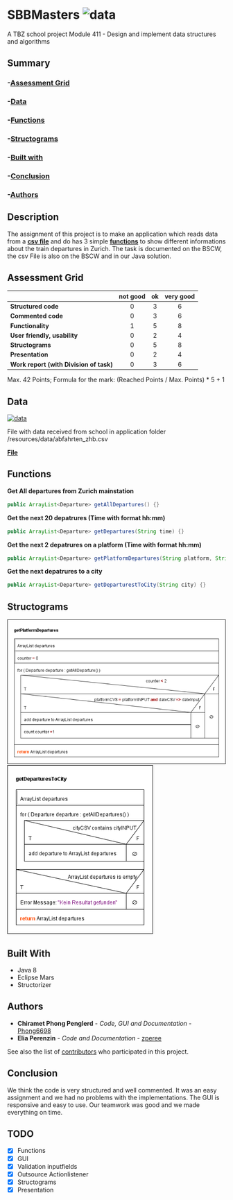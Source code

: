 # SBBMasters ![data](https://img.shields.io/badge/Status-development-orange.svg)

A TBZ school project
Module 411 - Design and implement data structures and algorithms 


## Summary

### -[Assessment Grid](#assessment-grid)
### -[Data](#data)
### -[Functions](#functions)
### -[Structograms](#structograms)
### -[Built with](#built-with)
### -[Conclusion](#conclusion)
### -[Authors](#authors)


## Description

The assignment of this project is to make an application which reads data from a **[csv file](#data)** and do has 3 simple **[functions](#functions)** to show different informations about the train departures in Zurich. The task is documented on the BSCW, the csv File is also on the BSCW and in our Java solution. 


## Assessment Grid

|                                       |not good |ok       |very good|
| ------------------------------------- | :-----: | :-----: | :-----: |
|**Structured code**                    |0        |3        |6        |
|**Commented code**                     |0        |3        |6        |
|**Functionality**                      |1        |5        |8        |
|**User friendly, usability**           |0        |2        |4        |
|**Structograms**                       |0        |5        |8        |
|**Presentation**                       |0        |2        |4        |
|**Work report (with Division of task)**|0        |3        |6        |

Max. 42 Points; Formula for the mark: (Reached Points / Max. Points) * 5 + 1


## Data 
[![data](https://img.shields.io/badge/data-abfahrten__zhb.csv-green.svg)](/resources/data/abfahrten_zhb.csv)

File with data received from school in application folder /resources/data/abfahrten_zhb.csv

**[File](/resources/data/abfahrten_zhb.csv)**


## Functions

**Get All departures from Zurich mainstation**
```java
public ArrayList<Departure> getAllDepartures() {}
```
**Get the next 20 depatrures (Time with format hh:mm)**
```java
public ArrayList<Departure> getDepartures(String time) {}
```
**Get the next 2 depatrures on a platform (Time with format hh:mm)**
```java
public ArrayList<Departure> getPlatformDepartures(String platform, String time) {}
```
**Get the next depatrures to a city**
```java
public ArrayList<Departure> getDeparturestToCity(String city) {}
```


## Structograms

![getPlatformDepartures](/resources/structograms/getPlatformDepartures.png)
![getDeparturesToCity](/resources/structograms/getDeparturesToCity.png)


## Built With

* Java 8 
* Eclipse Mars
* Structorizer


## Authors

* **Chiramet Phong Penglerd** - *Code, GUI and Documentation* - [Phong6698](https://github.com/Phong6698)
* **Elia Perenzin** - *Code and Documentation* - [zperee](https://github.com/zperee)

See also the list of [contributors](https://github.com/MastersProjects/SBBMasters/graphs/contributors) who participated in this project.


## Conclusion

We think the code is very structured and well commented. It was an easy assignment and we had no problems with the implementations. The GUI is responsive and easy to use. Our teamwork was good and we made everything on time.


## TODO
- [x] Functions
- [x] GUI
- [x] Validation inputfields
- [x] Outsource Actionlistener
- [x] Structograms
- [x] Presentation
